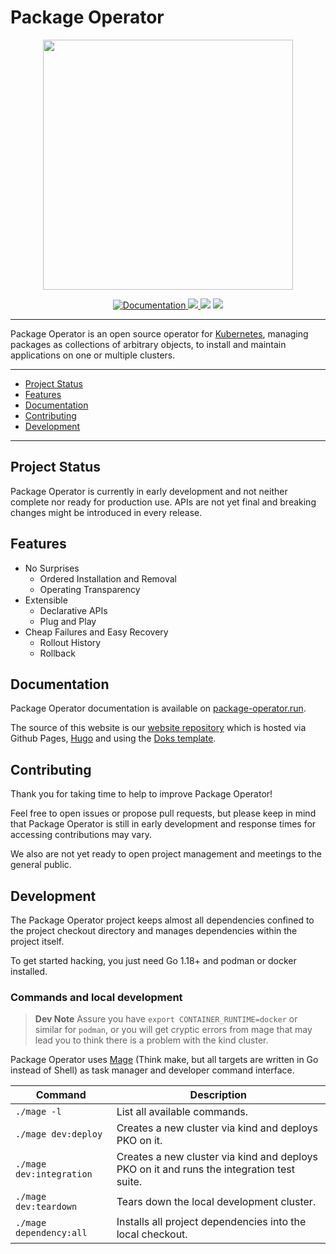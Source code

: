 # Package Operator

<p align="center">
	<img src="docs/logos/package-operator-github.png" width=400px>
</p>

<p align="center">
	<a href="https://package-operator.run">
		<img src="https://img.shields.io/badge/docs-package--operator.run-blue?style=flat-square" alt="Documentation"/>
	</a>
	<a href="https://pkg.go.dev/package-operator.run/apis">
		<img src="https://pkg.go.dev/badge/package-operator.run/apis" />
	</a>
	<img src="https://img.shields.io/github/license/package-operator/package-operator?style=flat-square"/>
	<img src="https://img.shields.io/github/go-mod/go-version/package-operator/package-operator?style=flat-square"/>
</p>

---

Package Operator is an open source operator for [Kubernetes](https://kubernetes.io/), managing packages as collections of arbitrary objects, to install and maintain applications on one or multiple clusters.

---

- [Project Status](#project-status)
- [Features](#features)
- [Documentation](#documentation)
- [Contributing](#contributing)
- [Development](#development)

---

## Project Status

Package Operator is currently in early development and not neither complete nor ready for production use.
APIs are not yet final and breaking changes might be introduced in every release.

## Features

- No Surprises
	- Ordered Installation and Removal
	- Operating Transparency
- Extensible
	- Declarative APIs
	- Plug and Play
- Cheap Failures and Easy Recovery
	- Rollout History
	- Rollback

## Documentation

Package Operator documentation is available on [package-operator.run](https://package-operator.run).

The source of this website is our [website repository](https://github.com/package-operator/package-operator.github.io) which is hosted via Github Pages, [Hugo](https://gohugo.io/) and using the [Doks template](https://getdoks.org/).

## Contributing

Thank you for taking time to help to improve Package Operator!

Feel free to open issues or propose pull requests, but please keep in mind that Package Operator is still in early development and response times for accessing contributions may vary.

We also are not yet ready to open project management and meetings to the general public.

## Development

The Package Operator project keeps almost all dependencies confined to the project checkout directory and manages dependencies within the project itself.

To get started hacking, you just need Go 1.18+ and podman or docker installed.

### Commands and local development

> **Dev Note**
> Assure you have `export CONTAINER_RUNTIME=docker` or similar for `podman`, or you will get cryptic errors from mage that may lead you to think there is a problem with the kind cluster.

Package Operator uses [Mage](https://magefile.org/) (Think make, but all targets are written in Go instead of Shell) as task manager and developer command interface.

| Command | Description |
| ------- | ----------- |
| `./mage -l` | List all available commands. |
| `./mage dev:deploy` | Creates a new cluster via kind and deploys PKO on it. |
| `./mage dev:integration` | Creates a new cluster via kind and deploys PKO on it and runs the integration test suite. |
| `./mage dev:teardown` | Tears down the local development cluster. |
| `./mage dependency:all` | Installs all project dependencies into the local checkout. |
